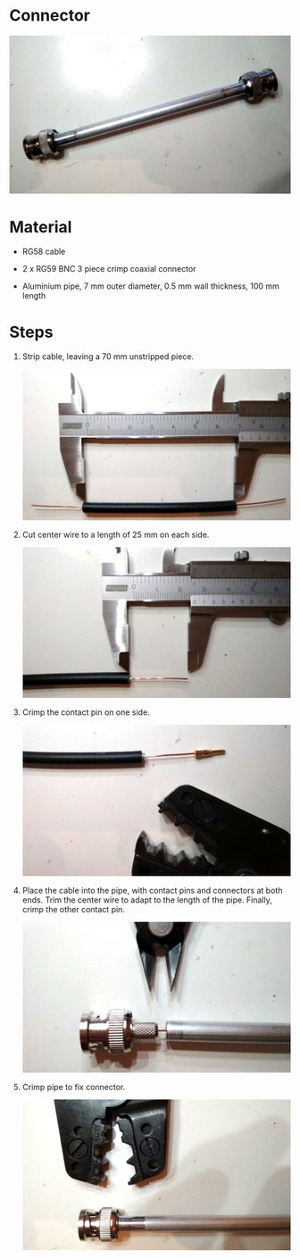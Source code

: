 Connector
=========

![Connector](connector.jpg)


Material
========

  * RG58 cable
  
  * 2 x RG59 BNC 3 piece crimp coaxial connector
  
  * Aluminium pipe, 7 mm outer diameter, 0.5 mm wall thickness, 100 mm length


Steps
=====

 1. Strip cable, leaving a 70 mm unstripped piece.
 
    ![Stripped cable](step_1.jpg)
 
 2. Cut center wire to a length of 25 mm on each side.
 
    ![Cut center wire](step_2.jpg)
 
 3. Crimp the contact pin on one side.
 
    ![Crimped contact pin](step_3.jpg)
 
 4. Place the cable into the pipe, with contact pins and connectors at both
    ends. Trim the center wire to adapt to the length of the pipe. Finally,
    crimp the other contact pin.
    
    ![Components sticking out of pipe](step_4.jpg)

 5. Crimp pipe to fix connector.
 
    ![Crimped pipe](step_5.jpg)

